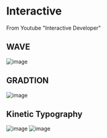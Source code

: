 # Interactive
From Youtube "Interactive Developer"

## WAVE
![image](https://user-images.githubusercontent.com/39904216/98504751-1e62d180-229b-11eb-8a29-fbadb1a2d62e.png)

## GRADTION
![image](https://user-images.githubusercontent.com/39904216/98504782-30dd0b00-229b-11eb-8340-6a064d4be143.png)

## Kinetic Typography
![image](https://user-images.githubusercontent.com/39904216/98504652-e8bde880-229a-11eb-9141-b6a63b7a583e.png)
![image](https://user-images.githubusercontent.com/39904216/98504707-01c69980-229b-11eb-8016-93a1dabedbb1.png)
